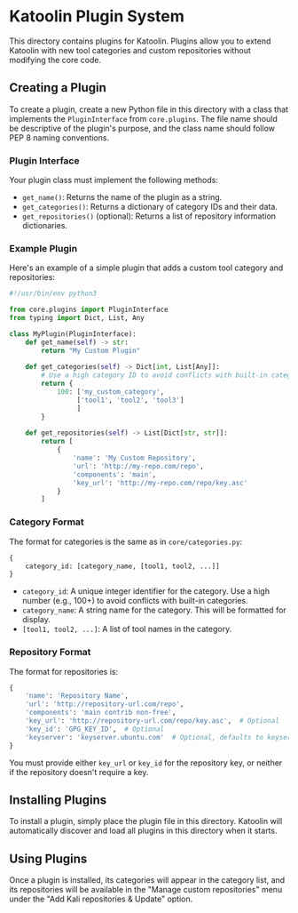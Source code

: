 # Katoolin Plugin System

This directory contains plugins for Katoolin. Plugins allow you to extend Katoolin with new tool categories and custom repositories without modifying the core code.

## Creating a Plugin

To create a plugin, create a new Python file in this directory with a class that implements the `PluginInterface` from `core.plugins`. The file name should be descriptive of the plugin's purpose, and the class name should follow PEP 8 naming conventions.

### Plugin Interface

Your plugin class must implement the following methods:

- `get_name()`: Returns the name of the plugin as a string.
- `get_categories()`: Returns a dictionary of category IDs and their data.
- `get_repositories()` (optional): Returns a list of repository information dictionaries.

### Example Plugin

Here's an example of a simple plugin that adds a custom tool category and repositories:

```python
#!/usr/bin/env python3

from core.plugins import PluginInterface
from typing import Dict, List, Any

class MyPlugin(PluginInterface):
    def get_name(self) -> str:
        return "My Custom Plugin"
    
    def get_categories(self) -> Dict[int, List[Any]]:
        # Use a high category ID to avoid conflicts with built-in categories
        return {
            100: ['my_custom_category', 
                 ['tool1', 'tool2', 'tool3']
                 ]
        }
    
    def get_repositories(self) -> List[Dict[str, str]]:
        return [
            {
                'name': 'My Custom Repository',
                'url': 'http://my-repo.com/repo',
                'components': 'main',
                'key_url': 'http://my-repo.com/repo/key.asc'
            }
        ]
```

### Category Format

The format for categories is the same as in `core/categories.py`:

```python
{
    category_id: [category_name, [tool1, tool2, ...]]
}
```

- `category_id`: A unique integer identifier for the category. Use a high number (e.g., 100+) to avoid conflicts with built-in categories.
- `category_name`: A string name for the category. This will be formatted for display.
- `[tool1, tool2, ...]`: A list of tool names in the category.

### Repository Format

The format for repositories is:

```python
{
    'name': 'Repository Name',
    'url': 'http://repository-url.com/repo',
    'components': 'main contrib non-free',
    'key_url': 'http://repository-url.com/repo/key.asc',  # Optional
    'key_id': 'GPG_KEY_ID',  # Optional
    'keyserver': 'keyserver.ubuntu.com'  # Optional, defaults to keyserver.ubuntu.com
}
```

You must provide either `key_url` or `key_id` for the repository key, or neither if the repository doesn't require a key.

## Installing Plugins

To install a plugin, simply place the plugin file in this directory. Katoolin will automatically discover and load all plugins in this directory when it starts.

## Using Plugins

Once a plugin is installed, its categories will appear in the category list, and its repositories will be available in the "Manage custom repositories" menu under the "Add Kali repositories & Update" option.